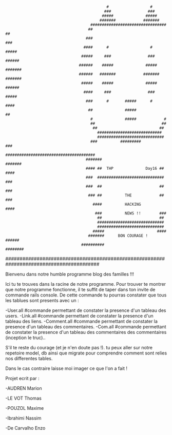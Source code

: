                                                 #                  #                                      
                                               ###                ###
                                              #####              #####
                                             #######            #######
                                         #################################
                                        ##                               ##
                                       ###                               ###
                                      ####      #                  #     #####
                                     #####     ###                ###    ######
                                    ######    #####              #####   #######
                                    ######   #######            #######  #######
                                     #####    #####              #####   ######
                                      ####     ###                ###    #####
                                       ###      #       #####      #     ####
                                        ##              #####            ##
                                         #              #####            #
                                         ##                             ## 
                                          ##                           ## 
                                            ############################
                                            #############################
                                         ###          #########         ###
                                       #######################################
                                       #######                         #######
                                       #### ##  THP              Day16 ## ####
                                       ###  #############################  ###
                                       ###  ##                         ##  ###
                                        ### ##          THE            ## ###
                                          ####          HACKING        ####
                                           ###          NEWS !!        ###
                                            ##                         ##
                                            #############################
                                            #############################
                                          #####                       ####
                                        #######      BON COURAGE !    ######
                                     ##########                       ########					
#########################################################################################  

Bienvenu dans notre humble programme blog des familles !!! 

Ici tu te trouves dans la racine de notre programme. Pour trouver te montrer que notre programme fonctionne, il te suffit de taper dans ton invite de commande rails console. De cette commande tu pourras constater que tous les tablues sont presents avec un :

-User.all #commande permettant de constater la presence d'un tableau des users. 
-Link.all #commande permettant de constater la presence d'un tableau des liens.
-Comment.all #commande permettant de constater la presence d'un tableau des commentaires.
-Com.all #commande permettant de constater la presence d'un tableau des commentaires des commentaires (inception le truc)..



S'il te reste du courage (et je n'en doute pas !). tu peux aller sur notre repetoire model, db ainsi que migrate  pour comprendre comment sont relies nos differentes tables. 

Dans le cas contraire laisse moi imager ce que l'on a fait !




























Projet ecrit par :

-AUDREN Marion 

-LE VOT Thomas

-POUZOL Maxime

-Ibrahimi Nassim

-De Carvalho Enzo 
